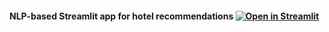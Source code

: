#### NLP-based Streamlit app for hotel recommendations [![Open in Streamlit](https://static.streamlit.io/badges/streamlit_badge_black_white.svg)](https://share.streamlit.io/kidmarten/travel_app/app/travel_app.py)